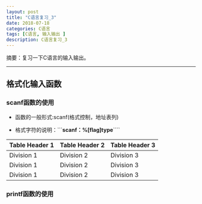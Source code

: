 ```yaml
---
layout: post
title: "C语言复习_3"
date: 2018-07-18
categories: C语言
tags: [C语言, 输入输出 ]
description: C语言复习_3
---
```


摘要：复习一下C语言的输入输出。

---

## 格式化输入函数

### scanf函数的使用

- 函数的一般形式:scanf(格式控制，地址表列)

- 格式字符的说明：```**scanf：%[flag]type**````


| Table Header 1 | Table Header 2 | Table Header 3 |
| --- | --- | --- |
| Division 1 | Division 2 | Division 3 |
| Division 1 | Division 2 | Division 3 |
| Division 1 | Division 2 | Division 3 |


### printf函数的使用


